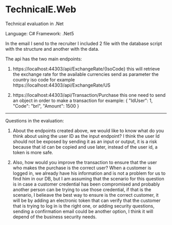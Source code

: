 # TechnicalE.Web 
Technical evaluation in .Net

Language: C#
Framework: .Net5

In the email I send to the recruiter I included 2 file with the database script with the structure and another with the data.

The api has the two main endpoints: 

1. https://localhost:44303/api/ExchangeRate/{IsoCode} 
this will retrieve the exchange rate for the available currencies send as parameter the country iso code for example https://localhost:44303/api/ExchangeRate/US

2. https://localhost:44303/api/Transaction/Purchase
this one need to send an object in order to make a transaction for example:
{
    "IdUser": 1,
    "Code": "brl",
    "Amount": 1500
}

---------------------------------------------------------------------------------

Questions in the evaluation:

1. About the endpoints created above, we would like to know what do you think about using the user ID as the input endpoint?
I think the user Id should not be exposed by sending it as an input or output, it is a risk because that id can be copied and use later, instead of the user id, 
a token is more safe.

2. Also, how would you improve the transaction to ensure that the user who makes the purchase is the correct user?
When a customer is logged in, we already have his information and is not a problem for us to find him in our DB, but I am assuming that the scenario for this question is
in case a customer credential has been compromised and probably another person can be trying to use those credential, if that is the scenario, I belieave the best way to ensure
is the correct customer, it will be by adding an electronic token that can verify that the customer that is trying to log in is the right one, or adding security questions,
sending a confirmation email could be another option, I think it will depend of the business security needs.

